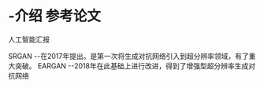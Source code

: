# -介绍 参考论文
人工智能汇报



SRGAN --在2017年提出。是第一次将生成对抗网络引入到超分辨率领域，有了重大突破。 EARGAN --2018年在此基础上进行改进，得到了增强型超分辨率生成对抗网络
